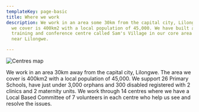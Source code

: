 ```yaml
---
templateKey: page-basic
title: Where we work
description: We work in an area some 30km from the capital city, Lilongwe. The area
  we cover is 400km2 with a local population of 45,000. We have built an ecological
  training and conference centre called Sam's Village in our core area and an office
  near Lilongwe.

---
```

![Centres map](/img/centres.png "Centres Map")

We work in an area 30km away from the capital city, Lilongwe. The area we cover is 400km2 with a local population of 45,000. We support 26 Primary Schools, have just under 3,000 orphans and 300 disabled registered with 2 clinics and 2 maternity units. We work through 14 centres where we have a Local Based Committee of 7 volunteers in each centre who help us see and resolve the issues.